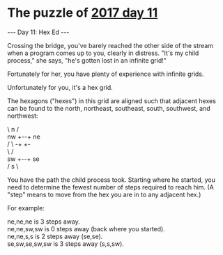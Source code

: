 # The puzzle of [2017 day 11](https://adventofcode.com/2017/day/11)

--- Day 11: Hex Ed ---

Crossing the bridge, you've barely reached the other side of the stream when a program comes up to you, clearly in distress.  "It's my child process," she says, "he's gotten lost in an infinite grid!"

Fortunately for her, you have plenty of experience with infinite grids.

Unfortunately for you, it's a hex grid.

The hexagons ("hexes") in this grid are aligned such that adjacent hexes can be found to the north, northeast, southeast, south, southwest, and northwest:

\ n  /\
nw +--+ ne\
  /    \\
-+      +-\
  \    /\
sw +--+ se\
  / s  \

You have the path the child process took. Starting where he started, you need to determine the fewest number of steps required to reach him. (A "step" means to move from the hex you are in to any adjacent hex.)

For example:

ne,ne,ne is 3 steps away.\
ne,ne,sw,sw is 0 steps away (back where you started).\
ne,ne,s,s is 2 steps away (se,se).\
se,sw,se,sw,sw is 3 steps away (s,s,sw).